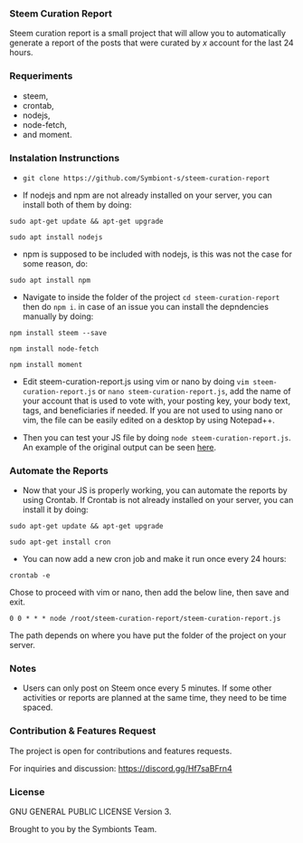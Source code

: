 ### Steem Curation Report

Steem curation report is a small project that will allow you to automatically generate a report of the posts that were curated by _x_ account for the last 24 hours.

### Requeriments

* steem,
* crontab,
* nodejs,
* node-fetch,
* and moment.

### Instalation Instrunctions

* ```git clone https://github.com/Symbiont-s/steem-curation-report```

* If nodejs and npm are not already installed on your server, you can install both of them by doing:

```
sudo apt-get update && apt-get upgrade
```

```
sudo apt install nodejs
```

* npm is supposed to be included with nodejs, is this was not the case for some reason, do:

```
sudo apt install npm
```

* Navigate to inside the folder of the project ```cd steem-curation-report``` then do ```npm i```. in case of an issue you can install the depndencies manually by doing:

```npm install steem --save```

```npm install node-fetch```

```npm install moment```

* Edit steem-curation-report.js using vim or nano by doing ```vim steem-curation-report.js``` or ```nano steem-curation-report.js```, add the name of your account that is used to vote with, your posting key, your body text, tags, and beneficiaries if needed. If you are not used to using nano or vim, the file can be easily edited on a desktop by using  Notepad++.

* Then you can test your JS file by doing ```node steem-curation-report.js```. An example of the original output can be seen [here](https://steemit.com/ecs/@ecosynthesizer/ecs-curation-report-8-7-2021-id-7158).

### Automate the Reports

* Now that your JS is properly working, you can automate the reports by using Crontab. If Crontab is not already installed on your server, you can install it by doing:

```
sudo apt-get update && apt-get upgrade
```

```
sudo apt-get install cron
```

* You can now add a new cron job and make it run once every 24 hours:

```
crontab -e
```

Chose to proceed with vim or nano, then add the below line, then save and exit.

```
0 0 * * * node /root/steem-curation-report/steem-curation-report.js
```

The path depends on where you have put the folder of the project on your server.

### Notes

* Users can only post on Steem once every 5 minutes. If some other activities or reports are planned at the same time, they need to be time spaced.

### Contribution & Features Request

The project is open for contributions and features requests.

For inquiries and discussion: https://discord.gg/Hf7saBFrn4

### License

GNU GENERAL PUBLIC LICENSE Version 3.

Brought to you by the Symbionts Team.
